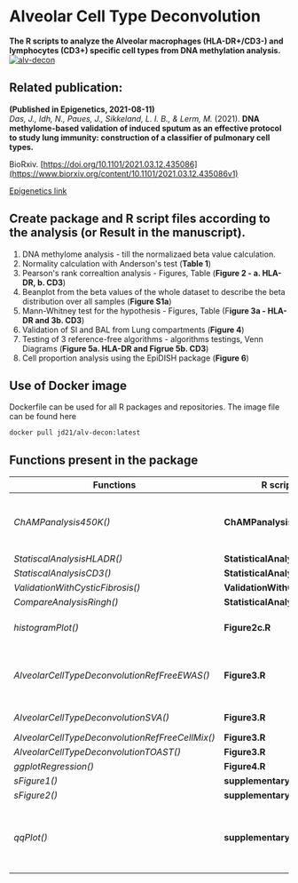 # Alveolar Cell Type Deconvolution

**The R scripts to analyze the Alveolar macrophages (HLA-DR+/CD3-) and lymphocytes (CD3+) specific cell types from DNA methylation analysis.**
[![alv-decon](https://github.com/JD2112/AlveolarCellTypeDeconvolution/actions/workflows/docker-image.yml/badge.svg?event=workflow_run)](https://github.com/JD2112/AlveolarCellTypeDeconvolution/actions/workflows/docker-image.yml)

## Related publication: 
**(Published in Epigenetics, 2021-08-11)** \
*Das, J., Idh, N., Paues, J., Sikkeland, L. I. B., & Lerm, M.* (2021). **DNA methylome-based validation of induced sputum as an effective protocol to study lung immunity: construction of a classifier of pulmonary cell types.**

BioRxiv. [https://doi.org/10.1101/2021.03.12.435086](https://www.biorxiv.org/content/10.1101/2021.03.12.435086v1) 

[Epigenetics link](https://www.tandfonline.com/doi/full/10.1080/15592294.2021.1969499)

## Create package and R script files according to the analysis (or Result in the manuscript).
1. DNA methylome analysis - till the normalizaed beta value calculation.
2. Normality calculation with Anderson's test (**Table 1**)
3. Pearson's rank correaltion analysis - Figures, Table (**Figure 2 - a. HLA-DR, b. CD3**)
4. Beanplot from the beta values of the whole dataset to describe the beta distribution over all samples (**Figure S1a**)
5. Mann-Whitney test for the hypothesis - Figures, Table (F**igure 3a - HLA-DR and 3b. CD3**)
6. Validation of SI and BAL from Lung compartments (**Figure 4**)
7. Testing of 3 reference-free algorithms - algorithms testings, Venn Diagrams (**Figure 5a. HLA-DR and Figrue 5b. CD3**)
8. Cell proportion analysis using the EpiDISH package (**Figure 6**)

## Use of Docker image
Dockerfile can be used for all R packages and repositories. The image file can be found here 
```
docker pull jd21/alv-decon:latest
```
## Functions present in the package

Functions|R scripts| description|notes
---|----|----|----
*ChAMPanalysis450K()*|**ChAMPanalysis.R**|script for DNA methylation using ChAMP|
*StatiscalAnalysisHLADR()*|**StatisticalAnalysis.R**||
*StatiscalAnalysisCD3()*|**StatisticalAnalysis.R**||
*ValidationWithCysticFibrosis()*|**ValidationWithCF.R**||
*CompareAnalysisRingh()*|**StatisticalAnalysis.R**||
*histogramPlot()*|**Figure2c.R**|histogram analysis for beta values|
*AlveolarCellTypeDeconvolutionRefFreeEWAS()*|**Figure3.R**|Houseman algorithm reference free analysis|
*AlveolarCellTypeDeconvolutionSVA()*|**Figure3.R**|SVA analysis|
*AlveolarCellTypeDeconvolutionRefFreeCellMix()*|**Figure3.R**||
*AlveolarCellTypeDeconvolutionTOAST()*|**Figure3.R**||
*ggplotRegression()*|**Figure4.R**||
*sFigure1()*|**supplementaryFigureS1.R**||
*sFigure2()*|**supplementaryFigureS2.R**||
*qqPlot()*|**supplementaryFigureS3.R**|Q-Q plot for compare DNA methylome data|a sub-function can also be used; gg_qq()
